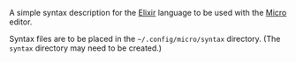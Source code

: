 A simple syntax description for the [Elixir](http://elixir-lang.org) language to be used with the [Micro](https://github.com/zyedidia/micro) editor.

Syntax files are to be placed in the `~/.config/micro/syntax` directory. (The `syntax` directory may need to be created.)